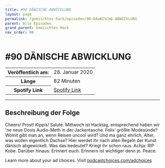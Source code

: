 ```yaml
---
title: #90 DÄNISCHE ABWICKLUNG
layout: page
permalink: /gemischtes-hack/episoden/90-DAeNISCHE-ABWICKLUNG
parent: Alle Episoden
grand_parent: Gemischtes Hack
nav_order: 90
---
```


# #90 DÄNISCHE ABWICKLUNG
<table class="resp-table dcf-table dcf-table-responsive dcf-table-bordered dcf-table-striped dcf-w-100%">
                    <tbody>
                        <tr>
                            <th scope="row">Veröffentlich am:</th>
                            <td data-label="Veröffentlich am:">28. Januar 2020</td>
                        </tr>
                        <tr>
                            <th scope="row">Länge </th>
                            <td data-label="Länge ">82 Minuten</td>
                        </tr><tr>
                                <th scope="row">Spotify Link</th>
                                <td data-label="Spotify Link"><a href="https://open.spotify.com/episode/2B2a7S1ZPVvHSON5WcBWzV">Spotify Link</a></td>
                            </tr></tbody>
                </table>

***

## Beschreibung der Folge

<div>
<p>Cheers! Prost! Kippis! Salute. Mittwoch ist Hacktag, entsprechend haben wir 'ne neue Dosis Audio-Meth in der Jackentasche. Felix‘ größte Modesünde? Womit gibt man an, wenn Reisen uncool wird? Und ma ganz ehrlich, Alter, was wollen eigentlich Dachse? Hier werdet ihr nach allen Regeln der Kunst dänisch abgewickelt. Was das bedeutet? Kriegt ihr schon raus. Achja: RIP Kobe. Darüber hinaus: Erinnert euch. Erinnern ist wichtiger denn je. Peace.</p><p> </p><p>Learn more about your ad choices. Visit <a href="https://podcastchoices.com/adchoices">podcastchoices.com/adchoices</a></p>  
</div>

